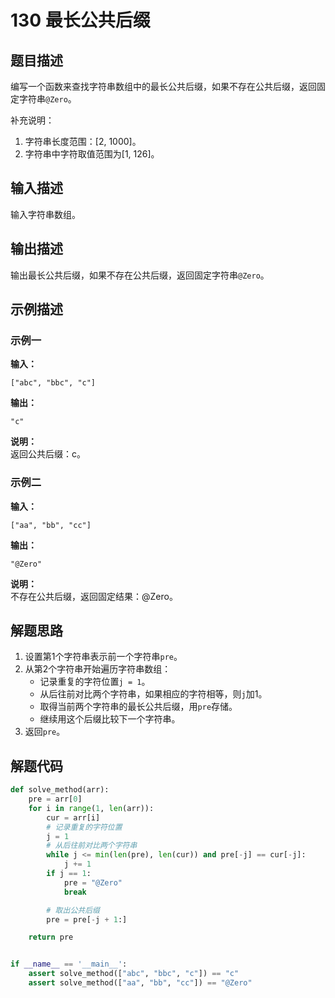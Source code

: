 # 130 最长公共后缀

## 题目描述

编写一个函数来查找字符串数组中的最长公共后缀，如果不存在公共后缀，返回固定字符串`@Zero`。

补充说明：
1. 字符串长度范围：[2, 1000]。
2. 字符串中字符取值范围为[1, 126]。

## 输入描述

输入字符串数组。

## 输出描述

输出最长公共后缀，如果不存在公共后缀，返回固定字符串`@Zero`。

## 示例描述

### 示例一

**输入：**
```text
["abc", "bbc", "c"]
```

**输出：**
```text
"c"
```

**说明：**  
返回公共后缀：c。

### 示例二

**输入：**
```text
["aa", "bb", "cc"]
```

**输出：**
```text
"@Zero"
```

**说明：**  
不存在公共后缀，返回固定结果：@Zero。

## 解题思路

1. 设置第1个字符串表示前一个字符串`pre`。
2. 从第2个字符串开始遍历字符串数组：
   - 记录重复的字符位置`j = 1`。
   - 从后往前对比两个字符串，如果相应的字符相等，则`j`加1。
   - 取得当前两个字符串的最长公共后缀，用`pre`存储。
   - 继续用这个后缀比较下一个字符串。 
3. 返回`pre`。

## 解题代码

```python
def solve_method(arr):
    pre = arr[0]
    for i in range(1, len(arr)):
        cur = arr[i]
        # 记录重复的字符位置
        j = 1
        # 从后往前对比两个字符串
        while j <= min(len(pre), len(cur)) and pre[-j] == cur[-j]:
            j += 1
        if j == 1:
            pre = "@Zero"
            break

        # 取出公共后缀
        pre = pre[-j + 1:]

    return pre


if __name__ == '__main__':
    assert solve_method(["abc", "bbc", "c"]) == "c"
    assert solve_method(["aa", "bb", "cc"]) == "@Zero"
```